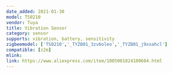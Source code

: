 ```yaml
---
date_added: 2021-01-30
model: TS0210
vendor: Tuya
title: Vibration Sensor
category: sensor
supports: vibration, battery, sensitivity
zigbeemodel: ['TS0210','_TYZB01_3zv6oleo','_TYZB01_j9xxahcl']
compatible: [z2m]
mlink: 
link: https://www.aliexpress.com/item/1005001824100604.html
---
```

